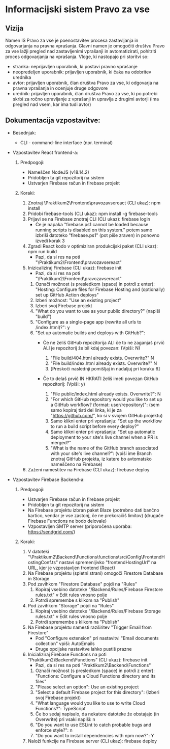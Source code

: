 # Informacijski sistem Pravo za vse

## Vizija
Namen IS Pravo za vse je poenostavitev procesa zastavljanja in odgovarjanja na pravna vprašanja. Glavni namen je omogočiti društvu Pravo za vse
lažji pregled nad zastavljenimi vprašanji in avtomatizirati, pohitriti proces odgovarjanja na vprašanja. Vloge, ki nastopajo pri storitvi so:
- stranka: neprijavljen uporabnik, ki postavi pravno vprašanje
- neopredeljen uporabnik: prijavljen uporabnik, ki čaka na odobritev urednika
- avtor: prijavljen uporabnik, član društva Pravo za vse, ki odgovarja na pravna vprašanja in ocenjuje druge odgovore
- urednik: prijavljen uporabnik, član društva Pravo za vse, ki po potrebi skrbi za ročno upravljanje z vprašanji in upravlja z drugimi avtorji (ima pregled
nad vsem, kar ima tudi avtor)

## Dokumentacija vzpostavitve:
- Besednjak:
  - CLI - command-line interface (npr. terminal)

- Vzpostavitev React frontend-a:
  1. Predpogoji:
     - Nameščen NodeJS (v18.14.2)
     - Pridobljen ta git repozitorij na sistem
     - Ustvarjen Firebase račun in firebase projekt
    
  2. Koraki:
     1. Znotraj \Praktikum2\Frontend\pravozavsereact (CLI ukaz): npm install
     2. Pridobi firebase-tools (CLI ukaz): npm install -g firebase-tools
     3. Prijavi se na Firebase znotraj CLI (CLI ukaz): firebase login
        - Če je napaka "firebase.ps1 cannot be loaded because running scripts is disabled on this system." potem samo izbriši datoteko "firebase.ps1" (pot piše zraven) in ponovno izvedi korak 3
     4. Zgradi React kodo v optimiziran produkcijski paket (CLI ukaz): npm run build
        - Pazi, da si res na poti "\Praktikum2\Frontend\pravozavsereact"
     5. Inizicaliziraj Firebase (CLI ukaz): firebase init
        - Pazi, da si res na poti "\Praktikum2\Frontend\pravozavsereact"
        1. Označi možnost (s presledkom (space) in potrdi z enter): "Hosting: Configure files for Firebase Hosting and (optionally) set up GitHub Action deploys"
        2. Izberi možnost: "Use an existing project"
        3. Izberi svoj Firebase projekt
        4. "What do you want to use as your public directory?" (napiši "build")
        5. "Configure as a single-page app (rewrite all urls to /index.html)?": y
        6. "Set up automatic builds and deploys with GitHub?":
           - Če ne želiš GitHub repozitorija ALI če to ne zaganjaš prvič ALI je repozitorij že bil kdaj povezan: (Vpiši: N)
             1. "File build/404.html already exists. Overwrite?" N
             2. "File build/index.html already exists. Overwrite?" N
             3. [Preskoči naslednji pomišljaj in nadaljuj pri koraku 6]

           - Če to delaš prvič IN HKRATI želiš imeti povezan GitHub repozitorij: (Vpiši: y)
             1. "File public/index.html already exists. Overwrite?": N
             2. "For which GitHub repository would you like to set up a GitHub workflow? (format: user/repository)": (sem samo kopiraj tisti del linka, ki je za "https://github.com/", ko si v svojem GitHub projektu)
             3. Samo klikni enter pri vprašanju: "Set up the workflow to run a build script before every deploy?"
             4. Samo klikni enter pri vprašanju: "Set up automatic deployment to your site's live channel when a PR is merged?"
             5. "What is the name of the GitHub branch associated with your site's live channel?": (vpiši ime Branch znotraj GitHub projekta, iz katere bo avtomatsko nameščeno na Firebase)
     6. Zaženi namestitev na Firebase (CLI ukaz): firebase deploy

- Vzpostavitev Firebase Backend-a:
  1. Predpogoji: 
     - Ustvarjen Firebase račun in firebase projekt
     - Pridobljen ta git repozitorij na sistem
     - Na Firebase projektu izbran paket Blaze (potrebno dati bančno kartico, vendar je vse zastonj, če ne prekoračiš limitov) (drugače Firebase Functions ne bodo delovale)
     - Vzpostavljen SMTP server (priporočena uporaba: https://sendgrid.com/)

  2. Koraki: 
     1. V datoteki "\Praktikum2\Backend\Functions\functions\src\Config\FrontendHostingConf.ts" nastavi spremenljivko "frontendHostingUrl" na URL, kjer je vzpostavljen frontend (React)
     2. Na Firebase projektu (spletni strani) omogoči Firestore Database in Storage
     3. Pod zavihkom "Firestore Database" pojdi na "Rules"
        1. Kopiraj vsebino datoteke "/Backend/Rules/Firebase Firestore rules.txt" v Edit rules vnosno polje
        2. Potrdi spremembe s klikom na "Publish"
     4. Pod zavihkom "Storage" pojdi na "Rules"
        1. Kopiraj vsebino datoteke "/Backend/Rules/Firebase Storage rules.txt" v Edit rules vnosno polje
        2. Potrdi spremembe s klikom na "Publish"
     5. Na Firebase projektu namesti razširitev "Trigger Email from Firestore"
        - Pod "Configure extension" pri nastavitvi "Email documents collection" vpiši: AutoEmails
        - Druge opcijske nastavitve lahko pustiš prazne
     6. Inicializiraj Firebase Functions na poti "Praktikum2\Backend\Functions" (CLI ukaz): firebase init
        - Pazi, da si res na poti "Praktikum2\Backend\Functions"
        1. Označi možnost (s presledkom (space) in potrdi z enter): "Functions: Configure a Cloud Functions directory and its files"
        2. "Please select an option": Use an existing project
        3. "Select a default Firebase project for this directory": (Izberi svoj Firebase projekt)
        4. "What language would you like to use to write Cloud Functions?": TypeScript
        5. Če bo sedaj napisalo, da nekatere datoteke že obstajajo (in Overwrite) pri vsaki napiši: n
        6. "Do you want to use ESLint to catch probable bugs and enforce style?": n
        7. "Do you want to install dependencies with npm now?": Y
     7. Naloži funkcije na Firebase server (CLI ukaz): firebase deploy
